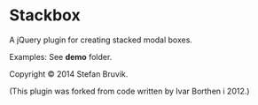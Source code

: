 Stackbox
========

A jQuery plugin for creating stacked modal boxes.

Examples: See **demo** folder.

Copyright © 2014 Stefan Bruvik.

(This plugin was forked from code written by Ivar Borthen i 2012.)
